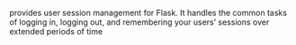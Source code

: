 
provides user session management for Flask. It handles the common tasks of logging in, logging out, 
and remembering your users’ sessions over extended periods of time